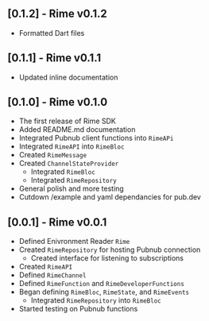 ## [0.1.2] - Rime v0.1.2

* Formatted Dart files

## [0.1.1] - Rime v0.1.1

* Updated inline documentation

## [0.1.0] - Rime v0.1.0

* The first release of Rime SDK
* Added README.md documentation
* Integrated Pubnub client functions into `RimeAPi`
* Integrated `RimeAPI` into `RimeBloc`
* Created `RimeMessage`
* Created `ChannelStateProvider`
  * Integrated `RimeBloc`
  * Integrated `RimeRepository`
* General polish and more testing
* Cutdown /example and yaml dependancies for pub.dev

## [0.0.1] - Rime v0.0.1

* Defined Enivronment Reader `Rime`
* Created `RimeRepository` for hosting Pubnub connection
  * Created interface for listening to subscriptions
* Created `RimeAPI`
* Defined `RimeChannel`
* Defined `RimeFunction` and `RimeDeveloperFunctions`
* Began defining `RimeBloc`, `RimeState`, and `RimeEvents`
  * Integrated `RimeRepository` into `RimeBloc`
* Started testing on Pubnub functions

